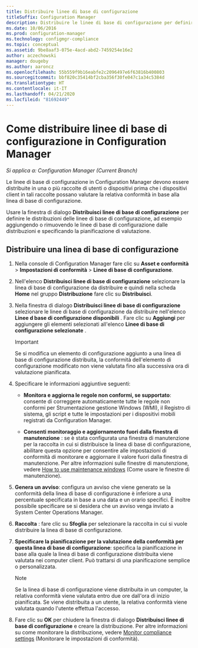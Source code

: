 ```yaml
---
title: Distribuire linee di base di configurazione
titleSuffix: Configuration Manager
description: Distribuire le linee di base di configurazione per definire le relative distribuzioni e aggiungere o rimuovere le linee di base dalle distribuzioni.
ms.date: 10/06/2016
ms.prod: configuration-manager
ms.technology: configmgr-compliance
ms.topic: conceptual
ms.assetid: 9be8aaf3-075e-4acd-abd2-7459254e16e2
author: aczechowski
manager: dougeby
ms.author: aaroncz
ms.openlocfilehash: 55b559f9b16eabfe2c2096497e6f63816b400803
ms.sourcegitcommit: bbf820c35414bf2cba356f30fe047c1a34c5384d
ms.translationtype: HT
ms.contentlocale: it-IT
ms.lasthandoff: 04/21/2020
ms.locfileid: "81692449"
---
```

# <a name="how-to-deploy-configuration-baselines-in-configuration-manager"></a>Come distribuire linee di base di configurazione in Configuration Manager

*Si applica a: Configuration Manager (Current Branch)*

Le linee di base di configurazione in Configuration Manager devono essere distribuite in una o più raccolte di utenti o dispositivi prima che i dispositivi client in tali raccolte possano valutare la relativa conformità in base alla linea di base di configurazione.  

Usare la finestra di dialogo **Distribuisci linee di base di configurazione** per definire le distribuzioni delle linee di base di configurazione, ad esempio aggiungendo o rimuovendo le linee di base di configurazione dalle distribuzioni e specificando la pianificazione di valutazione.  

## <a name="deploy-a-configuration-baseline"></a>Distribuire una linea di base di configurazione  

1.  Nella console di Configuration Manager fare clic su **Asset e conformità** > **Impostazioni di conformità** > **Linee di base di configurazione**.  

3.  Nell'elenco **Distribuisci linee di base di configurazione** selezionare la linea di base di configurazione da distribuire e quindi nella scheda **Home** nel gruppo **Distribuzione** fare clic su **Distribuisci**.  

4.  Nella finestra di dialogo **Distribuisci linee di base di configurazione** selezionare le linee di base di configurazione da distribuire nell'elenco **Linee d base di configurazione disponibili** . Fare clic su **Aggiungi** per aggiungere gli elementi selezionati all'elenco **Linee di base di configurazione selezionate** .  

    > [!IMPORTANT]  
    >  Se si modifica un elemento di configurazione aggiunto a una linea di base di configurazione distribuita, la conformità dell'elemento di configurazione modificato non viene valutata fino alla successiva ora di valutazione pianificata.  

5.  Specificare le informazioni aggiuntive seguenti:  

    -   **Monitora e aggiorna le regole non conformi, se supportato**: consente di correggere automaticamente tutte le regole non conformi per Strumentazione gestione Windows (WMI), il Registro di sistema, gli script e tutte le impostazioni per i dispositivi mobili registrati da Configuration Manager.  

    -   **Consenti monitoraggio e aggiornamento fuori dalla finestra di manutenzione** : se è stata configurata una finestra di manutenzione per la raccolta in cui si distribuisce la linea di base di configurazione, abilitare questa opzione per consentire alle impostazioni di conformità di monitorare e aggiornare il valore fuori dalla finestra di manutenzione. Per altre informazioni sulle finestre di manutenzione, vedere [How to use maintenance windows](../../core/clients/manage/collections/use-maintenance-windows.md) (Come usare le finestre di manutenzione).  

6.  **Genera un avviso**: configura un avviso che viene generato se la conformità della linea di base di configurazione è inferiore a una percentuale specificata in base a una data e un orario specifici. È inoltre possibile specificare se si desidera che un avviso venga inviato a System Center Operations Manager.  

7.  **Raccolta** : fare clic su **Sfoglia** per selezionare la raccolta in cui si vuole distribuire la linea di base di configurazione.  

8.  **Specificare la pianificazione per la valutazione della conformità per questa linea di base di configurazione**: specifica la pianificazione in base alla quale la linea di base di configurazione distribuita viene valutata nei computer client. Può trattarsi di una pianificazione semplice o personalizzata.  

    > [!NOTE]  
    >  Se la linea di base di configurazione viene distribuita in un computer, la relativa conformità viene valutata entro due ore dall'ora di inizio pianificata. Se viene distribuita a un utente, la relativa conformità viene valutata quando l'utente effettua l'accesso.  

9. Fare clic su **OK** per chiudere la finestra di dialogo **Distribuisci linee di base di configurazione** e creare la distribuzione. Per altre informazioni su come monitorare la distribuzione, vedere [Monitor compliance settings](monitor-compliance-settings.md) (Monitorare le impostazioni di conformità).  
